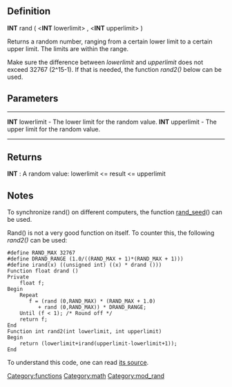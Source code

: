 Definition
----------

**INT** rand ( &lt;**INT** lowerlimit&gt; , &lt;**INT** upperlimit&gt; )

Returns a random number, ranging from a certain lower limit to a certain
upper limit. The limits are within the range.

Make sure the difference between *lowerlimit* and *upperlimit* does not
exceed 32767 (2\^15-1). If that is needed, the function *rand2()* below
can be used.

Parameters
----------

  -------------------- -----------------------------------------
  **INT** lowerlimit   - The lower limit for the random value.
  **INT** upperlimit   - The upper limit for the random value.
  -------------------- -----------------------------------------

Returns
-------

**INT** : A random value: lowerlimit &lt;= result &lt;= upperlimit

Notes
-----

To synchronize rand() on different computers, the function
[rand\_seed](rand_seed "wikilink")() can be used.

Rand() is not a very good function on itself. To counter this, the
following *rand2()* can be used:

    #define RAND_MAX 32767
    #define DRAND_RANGE (1.0/((RAND_MAX + 1)*(RAND_MAX + 1)))
    #define irand(x) ((unsigned int) ((x) * drand ()))
    Function float drand ()
    Private
        float f;
    Begin
        Repeat
           f = (rand (0,RAND_MAX) * (RAND_MAX + 1.0)
              + rand (0,RAND_MAX)) * DRAND_RANGE;
        Until (f < 1); /* Round off */
        return f;
    End
    Function int rand2(int lowerlimit, int upperlimit)
    Begin
        return (lowerlimit+irand(upperlimit-lowerlimit+1));
    End

To understand this code, one can read [its
source](http://www.azillionmonkeys.com/qed/random.html).

<Category:functions> <Category:math> <Category:mod_rand>
